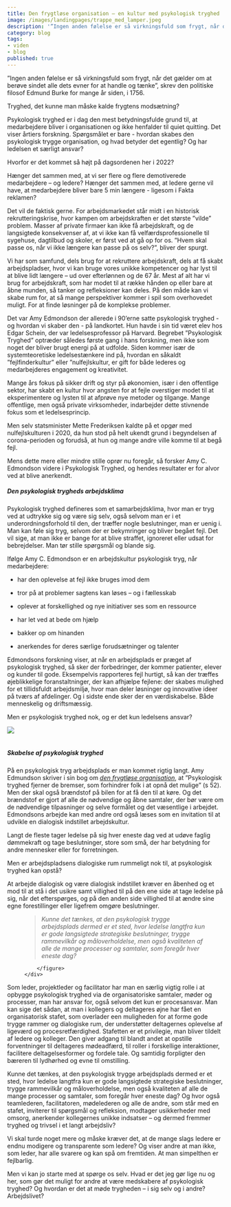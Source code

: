 ```yaml
---
title: Den frygtløse organisation – en kultur med psykologisk tryghed
image: /images/landingpages/trappe_med_lamper.jpeg
description: '”Ingen anden følelse er så virkningsfuld som frygt, når det gælder om at berøve sindet alle dets evner for at handle og tænke”, skrev den politiske filosof Edmund Burke for mange år siden, i 1756. Læs blogindlægget af Ghita Vejlebo her'
category: blog
tags:
- viden
- blog
published: true
---
```


”Ingen anden følelse er så virkningsfuld som frygt, når det gælder om at berøve sindet alle dets evner for at handle og tænke”, skrev den politiske filosof Edmund Burke for mange år siden, i 1756. 

Tryghed, det kunne man måske kalde frygtens modsætning? 

Psykologisk tryghed er i dag den mest betydningsfulde grund til, at medarbejdere bliver i organisationen og ikke henfalder til quiet quitting. Det viser årtiers forskning. Spørgsmålet er bare - hvordan skabes den psykologisk trygge organisation, og hvad betyder det egentlig? Og har ledelsen et særligt ansvar? 

Hvorfor er det kommet så højt på dagsordenen her i 2022?  

Hænger det sammen med, at vi ser flere og flere demotiverede medarbejdere – og ledere? Hænger det sammen med, at ledere gerne vil have, at medarbejdere bliver bare 5 min længere - ligesom i Fakta reklamen?  

Det vil de faktisk gerne. For arbejdsmarkedet står midt i en historisk rekrutteringskrise, hvor kampen om arbejdskraften er det største ”vilde” problem. Masser af private firmaer kan ikke få arbejdskraft, og de langsigtede konsekvenser af, at vi ikke kan få velfærdsprofessionelle til sygehuse, dagtilbud og skoler, er først ved at gå op for os. ”Hvem skal passe os, når vi ikke længere kan passe på os selv?”, bliver der spurgt.  

Vi har som samfund, dels brug for at rekruttere arbejdskraft, dels at få skabt arbejdspladser, hvor vi kan bruge vores unikke kompetencer og har lyst til at blive lidt længere – ud over efterlønnen og de 67 år. Mest af alt har vi brug for arbejdskraft, som har modet til at række hånden op eller bare at åbne munden, så tanker og refleksioner kan deles. På den måde kan vi skabe rum for, at så mange perspektiver kommer i spil som overhovedet muligt. For at finde løsninger på de komplekse problemer.  

Det var Amy Edmondson der allerede i 90’erne satte psykologisk tryghed - og hvordan vi skaber den - på landkortet. Hun havde i sin tid været elev hos Edgar Schein, der var ledelsesprofessor på Harvard. Begrebet ”Psykologisk Tryghed” optræder således første gang i hans forskning, men ikke som noget der bliver brugt energi på at udfolde. Siden kommer især de systemteoretiske ledelsestænkere ind på, hvordan en såkaldt ”fejlfinderkultur” eller ”nulfejlskultur, er gift for både lederes og medarbejderes engagement og kreativitet.  

Mange års fokus på sikker drift og styr på økonomien, især i den offentlige sektor, har skabt en kultur hvor angsten for at fejle overstiger modet til at eksperimentere og lysten til at afprøve nye metoder og tilgange. Mange offentlige, men også private virksomheder, indarbejder dette stivnende fokus som et ledelsesprincip.  

Men selv statsminister Mette Frederiksen kaldte på et opgør med nulfejlskulturen i 2020, da hun stod på helt ukendt grund i begyndelsen af corona-perioden og forudså, at hun og mange andre ville komme til at begå fejl. 

Mens dette mere eller mindre stille oprør nu foregår, så forsker Amy C. Edmondson videre i Psykologisk Tryghed, og hendes resultater er for alvor ved at blive anerkendt.  

 

##### Den psykologisk trygheds arbejdsklima 

Psykologisk tryghed defineres som et samarbejdsklima, hvor man er tryg ved at udtrykke sig og være sig selv, også selvom man er i et underordningsforhold til den, der træffer nogle beslutninger, man er uenig i. Man kan føle sig tryg, selvom der er bekymringer og bliver begået fejl. Det vil sige, at man ikke er bange for at blive straffet, ignoreret eller udsat for bebrejdelser. Man tør stille spørgsmål og blande sig. 

Ifølge Amy C. Edmondson er en arbejdskultur psykologisk tryg, når medarbejdere: 

-	har den oplevelse at fejl ikke bruges imod dem 

-	tror på at problemer sagtens kan løses – og i fællesskab 

-	oplever at forskellighed og nye initiativer ses som en ressource 

-	har let ved at bede om hjælp  

-	bakker op om hinanden 

-	anerkendes for deres særlige forudsætninger og talenter  

 

Edmondsons forskning viser, at når en arbejdsplads er præget af psykologisk tryghed, så sker der forbedringer, der kommer patienter, elever og kunder til gode. Eksempelvis rapporteres fejl hurtigt, så kan der træffes øjeblikkelige foranstaltninger, der kan afhjælpe fejlene: der skabes mulighed for et tillidsfuldt arbejdsmiljø, hvor man deler løsninger og innovative ideer på tværs af afdelinger. Og i sidste ende sker der en værdiskabelse. Både menneskelig og driftsmæssig. 

Men er psykologisk tryghed nok, og er det kun ledelsens ansvar?
<br>
<div class="text-center">
<img src="/images/landingpages/stenfigur_vindueskarm – redigeret.png" class="img-fluid">
</div>
<br>

##### Skabelse af psykologisk tryghed

På en psykologisk tryg arbejdsplads er man kommet rigtig langt. Amy Edmundson skriver i sin bog om <ins>*[den frygtløse organisation](https://www.saxo.com/dk/den-frygtloese-organisation_amy-c-edmondson_haeftet_9788757448665?utm_source=adtraction&utm_medium=affiliate&utm_campaign=adtraction&at_gd=F6DB6222767FD0F206A435BE0F3F3899B3F425C7)*</ins>, at ”Psykologisk tryghed fjerner de bremser, som forhindrer folk i at opnå det mulige” (s 52). Men der skal også brændstof på bilen for at få den til at køre. Og det brændstof er gjort af alle de nødvendige og åbne samtaler, der bør være om de nødvendige tilpasninger og selve formålet og det væsentlige i arbejdet. Edmondsons arbejde kan med andre ord også læses som en invitation til at udvikle en dialogisk indstillet arbejdskultur. 

Langt de fleste tager ledelse på sig hver eneste dag ved at udøve faglig dømmekraft og tage beslutninger, store som små, der har betydning for andre mennesker eller for forretningen.  

Men er arbejdspladsens dialogiske rum rummeligt nok til, at psykologisk tryghed kan opstå? 

At arbejde dialogisk og være dialogisk indstillet kræver en åbenhed og et mod til at stå i det usikre samt villighed til på den ene side at tage ledelse på sig, når det efterspørges, og på den anden side villighed til at ændre sine egne forestillinger eller ligefrem omgøre beslutninger.

<div class="row py-3">
    <div class="col-12 offset-lg-3 col-lg-6">
        <figure>
            <blockquote class="blockquote mb-4">
                <p>
                    <i class="fas fa-quote-left fa-lg opacity-50 me-2"></i>
                    <em><span class="lead">Kunne det tænkes, at den psykologisk trygge arbejdsplads dermed er et sted, hvor ledelse langtfra kun er gode langsigtede strategiske beslutninger, trygge rammevilkår og måloverholdelse, men også kvaliteten af alle de mange processer og samtaler, som foregår hver eneste dag?</span></em>
                            <i class="fas fa-quote-right fa-lg opacity-50 me-2"></i>
                </p>
            </blockquote>

        </figure>
    </div>
</div>

Som leder, projektleder og facilitator har man en særlig vigtig rolle i at opbygge psykologisk tryghed via de organisatoriske samtaler, møder og processer, man har ansvar for, også selvom det kun er procesansvar. Man kan sige det sådan, at man i kollegers og deltageres øjne har fået en organisatorisk stafet, som overlader een muligheden for at forme gode trygge rammer og dialogiske rum, der understøtter deltagernes oplevelse af ligeværd og procesretfærdighed. Stafetten er et privilegie, man bliver tildelt af ledere og kolleger. Den giver adgang til blandt andet at opstille forventninger til deltageres mødeadfærd, til roller i forskellige interaktioner, facilitere deltagelsesformer og fordele tale. Og samtidig forpligter den bæreren til lydhørhed og evne til omstilling. 

Kunne det tænkes, at den psykologisk trygge arbejdsplads dermed er et sted, hvor ledelse langtfra kun er gode langsigtede strategiske beslutninger, trygge rammevilkår og måloverholdelse, men også kvaliteten af alle de mange processer og samtaler, som foregår hver eneste dag? Og hvor også teamlederen, facilitatoren, mødelederen og alle de andre, som står med en stafet, inviterer til spørgsmål og refleksion, modtager usikkerheder med omsorg, anerkender kollegernes unikke indsatser – og dermed fremmer tryghed og trivsel i et langt arbejdsliv?   

Vi skal turde noget mere og måske kræver det, at de mange slags ledere er endnu modigere og transparente som ledere? Og viser andre at man ikke, som leder, har alle svarere og kan spå om fremtiden. At man simpelthen er fejlbarlig.  

Men vi kan jo starte med at spørge os selv. Hvad er det jeg gør lige nu og her, som gør det muligt for andre at være medskabere af psykologisk tryghed? Og hvordan er det at møde trygheden – i sig selv og i andre? Arbejdslivet?